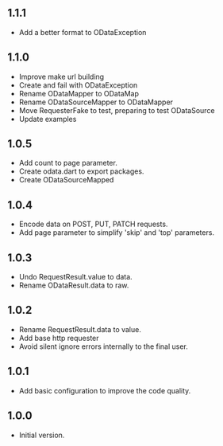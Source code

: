 ## 1.1.1

- Add a better format to ODataException

## 1.1.0

- Improve make url building
- Create and fail with ODataException
- Rename ODataMapper to ODataMap
- Rename ODataSourceMapper to ODataMapper
- Move RequesterFake to test, preparing to test ODataSource
- Update examples

## 1.0.5

- Add count to page parameter.
- Create odata.dart to export packages.
- Create ODataSourceMapped

## 1.0.4

- Encode data on POST, PUT, PATCH requests.
- Add page parameter to simplify 'skip' and 'top' parameters.

## 1.0.3

- Undo RequestResult.value to data.
- Rename ODataResult.data to raw.

## 1.0.2

- Rename RequestResult.data to value.
- Add base http requester
- Avoid silent ignore errors internally to the final user.

## 1.0.1

- Add basic configuration to improve the code quality.

## 1.0.0

- Initial version.
